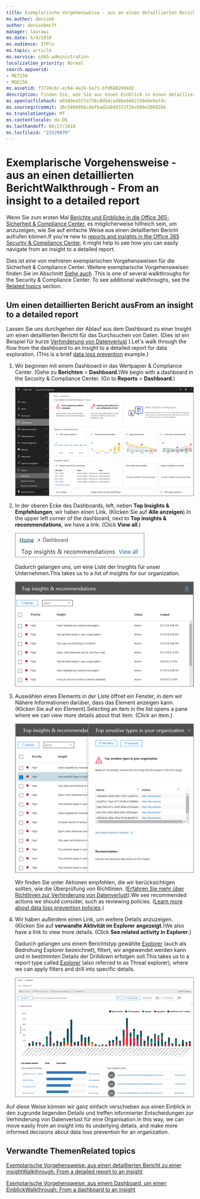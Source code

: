 ```yaml
---
title: Exemplarische Vorgehensweise - aus an einen detaillierten Bericht
ms.author: deniseb
author: denisebmsft
manager: laurawi
ms.date: 6/4/2018
ms.audience: ITPro
ms.topic: article
ms.service: o365-administration
localization_priority: Normal
search.appverid:
- MET150
- MOE150
ms.assetid: f3724c6c-ec64-4a24-ba71-bfd68020d4d2
description: Finden Sie, wie Sie aus einen Einblick in einen detaillierten Bericht in das Wertpapier verschieben können &amp; Compliance Center über ein Beispiel für Data Loss Prevention.
ms.openlocfilehash: e0389ee5f7a756c0d54cad8be84b2159ebe9af4c
ms.sourcegitcommit: 36c5466056cdef6ad2a8d9372f2bc009a30892bb
ms.translationtype: MT
ms.contentlocale: de-DE
ms.lasthandoff: 08/27/2018
ms.locfileid: "22529970"
---
```

# <a name="walkthrough---from-an-insight-to-a-detailed-report"></a><span data-ttu-id="9e5e8-103">Exemplarische Vorgehensweise - aus an einen detaillierten Bericht</span><span class="sxs-lookup"><span data-stu-id="9e5e8-103">Walkthrough - From an insight to a detailed report</span></span>

<span data-ttu-id="9e5e8-104">Wenn Sie zum ersten Mal [Berichte und Einblicke in die Office 365-Sicherheit &amp; Compliance Center](reports-and-insights-in-security-and-compliance.md), es möglicherweise hilfreich sein, um anzuzeigen, wie Sie auf einfache Weise aus einen detaillierten Bericht aufrufen können.</span><span class="sxs-lookup"><span data-stu-id="9e5e8-104">If you're new to [reports and insights in the Office 365 Security &amp; Compliance Center](reports-and-insights-in-security-and-compliance.md), it might help to see how you can easily navigate from an insight to a detailed report.</span></span> 
  
<span data-ttu-id="9e5e8-p101">Dies ist eine von mehreren exemplarischen Vorgehensweisen für die Sicherheit &amp; Compliance Center. Weitere exemplarische Vorgehensweisen finden Sie im Abschnitt [Siehe auch](#related-topics) .</span><span class="sxs-lookup"><span data-stu-id="9e5e8-p101">This is one of several walkthroughs for the Security &amp; Compliance Center. To see additional walkthroughs, see the [Related topics](#related-topics) section.</span></span> 
  
## <a name="from-an-insight-to-a-detailed-report"></a><span data-ttu-id="9e5e8-107">Um einen detaillierten Bericht aus</span><span class="sxs-lookup"><span data-stu-id="9e5e8-107">From an insight to a detailed report</span></span>

<span data-ttu-id="9e5e8-p102">Lassen Sie uns durchgehen der Ablauf aus dem Dashboard zu einer Insight um einen detaillierten Bericht für das Durchsuchen von Daten. (Dies ist ein Beispiel für kurze [Verhinderung von Datenverlust](data-loss-prevention-policies.md) ).</span><span class="sxs-lookup"><span data-stu-id="9e5e8-p102">Let's walk through the flow from the dashboard to an insight to a detailed report for data exploration. (This is a brief [data loss prevention](data-loss-prevention-policies.md) example.)</span></span> 
  
1. <span data-ttu-id="9e5e8-p103">Wir beginnen mit einem Dashboard in das Wertpapier &amp; Compliance Center. (Gehe zu **Berichten** \> **Dashboard**.)</span><span class="sxs-lookup"><span data-stu-id="9e5e8-p103">We begin with a dashboard in the Security &amp; Compliance Center. (Go to **Reports** \> **Dashboard**.)</span></span>
    
    ![In das Wertpapier &amp; Compliance Center, wählen Sie Berichte \> Dashboard](media/2a668c3d-3fa3-4e37-8149-46989b33ae8c.png)
  
2. <span data-ttu-id="9e5e8-p104">In der oberen Ecke des Dashboards, left, neben **Top Insights &amp; Empfehlungen**, wir haben einen Link. (Klicken Sie auf **Alle anzeigen**).</span><span class="sxs-lookup"><span data-stu-id="9e5e8-p104">In the upper left corner of the dashboard, next to **Top insights &amp; recommendations**, we have a link. (Click **View all**.)</span></span>
    
    ![In das Wertpapier &amp; Compliance Center, wählen Sie Berichte \> Dashboards für Ihre oberen Insights finden Sie unter](media/9bb64e11-494f-40a4-ab3d-8d3c7789f300.png)
  
    <span data-ttu-id="9e5e8-116">Dadurch gelangen uns, um eine Liste der Insights für unser Unternehmen.</span><span class="sxs-lookup"><span data-stu-id="9e5e8-116">This takes us to a list of insights for our organization.</span></span>
    
    ![In das Wertpapier &amp; Compliance Center, können Sie alle Einblicke in einer Liste anzeigen](media/1289af77-bf5a-444a-97a1-03d8a83f75a9.png)
  
3. <span data-ttu-id="9e5e8-p105">Auswählen eines Elements in der Liste öffnet ein Fenster, in dem wir Nähere Informationen darüber, dass das Element anzeigen kann. (Klicken Sie auf ein Element).</span><span class="sxs-lookup"><span data-stu-id="9e5e8-p105">Selecting an item in the list opens a pane where we can view more details about that item. (Click an item.)</span></span>
    
    ![Details für einen ausgewählten insight](media/dcbb389f-23b0-4031-b789-4a49068af85a.png)
  
    <span data-ttu-id="9e5e8-p106">Wir finden Sie unter Aktionen empfohlen, die wir berücksichtigen sollten, wie die Überprüfung von Richtlinien. ([Erfahren Sie mehr über Richtlinien zur Verhinderung von Datenverlust](data-loss-prevention-policies.md)).</span><span class="sxs-lookup"><span data-stu-id="9e5e8-p106">We see recommended actions we should consider, such as reviewing policies. ([Learn more about data loss prevention policies](data-loss-prevention-policies.md).)</span></span>
    
4. <span data-ttu-id="9e5e8-p107">Wir haben außerdem einen Link, um weitere Details anzuzeigen. (Klicken Sie auf **verwandte Aktivität im Explorer angezeigt**.)</span><span class="sxs-lookup"><span data-stu-id="9e5e8-p107">We also have a link to view more details. (Click **See related activity in Explorer**.)</span></span> 
    
    <span data-ttu-id="9e5e8-125">Dadurch gelangen uns einem Berichtstyp gewählte [Explorer](use-explorer-in-security-and-compliance.md) (auch als Bedrohung Explorer bezeichnet), filtert, wir angewendet werden kann und in bestimmten Details der Drilldown erfolgen soll.</span><span class="sxs-lookup"><span data-stu-id="9e5e8-125">This takes us to a report type called [Explorer](use-explorer-in-security-and-compliance.md) (also referred to as Threat explorer), where we can apply filters and drill into specific details.</span></span> 
    
    ![Explorer-Ansicht mit mehr Details zu einem ausgewählten Erkenntnisse](media/3ad15b15-7158-44b7-beda-013351bd868e.png)
  
<span data-ttu-id="9e5e8-127">Auf diese Weise können wir ganz einfach verschieben aus einen Einblick in den zugrunde liegenden Details und treffen informierter Entscheidungen zur Verhinderung von Datenverlust für eine Organisation.</span><span class="sxs-lookup"><span data-stu-id="9e5e8-127">In this way, we can move easily from an insight into its underlying details, and make more informed decisions about data loss prevention for an organization.</span></span>
  
## <a name="related-topics"></a><span data-ttu-id="9e5e8-128">Verwandte Themen</span><span class="sxs-lookup"><span data-stu-id="9e5e8-128">Related topics</span></span>

[<span data-ttu-id="9e5e8-129">Exemplarische Vorgehensweise: aus einen detaillierten Bericht zu einer insight</span><span class="sxs-lookup"><span data-stu-id="9e5e8-129">Walkthrough: From a detailed report to an insight</span></span>](from-a-detailed-report-to-an-insight.md)
  
[<span data-ttu-id="9e5e8-130">Exemplarische Vorgehensweise: aus einem Dashboard, um einen Einblick</span><span class="sxs-lookup"><span data-stu-id="9e5e8-130">Walkthrough: From a dashboard to an insight</span></span>](from-a-dashboard-to-an-insight.md)
  

